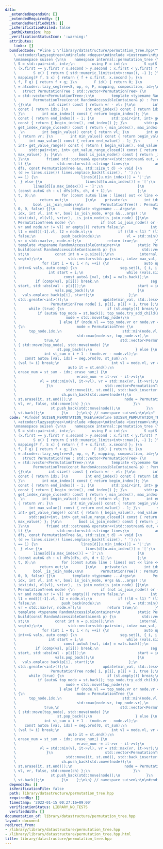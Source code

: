 ```yaml
---
data:
  _extendedDependsOn: []
  _extendedRequiredBy: []
  _extendedVerifiedWith: []
  _isVerificationFailed: false
  _pathExtension: hpp
  _verificationStatusIcon: ':warning:'
  attributes:
    links: []
  bundledCode: "#line 1 \"library/datastructure/permutation_tree.hpp\"\n\n\n\n#include\
    \ <atcoder/lazysegtree>\n#include <deque>\n#include <iostream>\n#include <limits>\n\
    \nnamespace suisen {\n\n    namespace internal::permutation_tree {\n        using\
    \ S = std::pair<int, int>;\n        using F = int;\n        S op(S x, S y) { return\
    \ (x.first == y.first ? x.second > y.second : x.first < y.first) ? x : y; }\n\
    \        S e() { return { std::numeric_limits<int>::max(), -1 }; }\n        S\
    \ mapping(F f, S x) { return { f + x.first, x.second }; }\n        F composition(F\
    \ f, F g) { return f + g; }\n        F id() { return 0; }\n        using RangeAddRangeMin\
    \ = atcoder::lazy_segtree<S, op, e, F, mapping, composition, id>;\n    }\n\n \
    \   struct PermutationTree : std::vector<PermutationTree> {\n        using base_type\
    \ = std::vector<PermutationTree>;\n\n        template <typename RandomAccessibleContainer>\n\
    \        PermutationTree(const RandomAccessibleContainer& p) : PermutationTree(build(p))\
    \ {}\n\n        int size() const { return vr - vl; }\n\n        int begin_index()\
    \ const { return idx; }\n        int end_index() const { return idx + size();\
    \ }\n        int min_index() const { return begin_index(); }\n        int max_index()\
    \ const { return end_index() - 1; }\n        std::pair<int, int> get_index_range()\
    \ const { return { begin_index(), end_index() }; }\n        std::pair<int, int>\
    \ get_index_range_closed() const { return { min_index(), max_index() }; }\n  \
    \  \n        int begin_value() const { return vl; }\n        int end_value() const\
    \ { return vr; }\n        int min_value() const { return begin_value(); }\n  \
    \      int max_value() const { return end_value() - 1; }\n        std::pair<int,\
    \ int> get_value_range() const { return { begin_value(), end_value() }; }\n  \
    \      std::pair<int, int> get_value_range_closed() const { return { min_value(),\
    \ max_value() }; }\n\n        bool is_join_node() const { return _is_join_node;\
    \ }\n\n        friend std::ostream& operator<<(std::ostream& out, const PermutationTree&\
    \ t) {\n            std::vector<std::string> lines;\n            auto dfs = [&](auto\
    \ dfs, const PermutationTree &u, std::size_t d) -> void {\n                if\
    \ (d >= lines.size()) lines.emplace_back(t.size(), ' ');\n                if (u.size()\
    \ == 1) {\n                    lines[d][u.min_index()] = '|';\n              \
    \  } else {\n                    lines[d][u.min_index()] = '[';\n            \
    \        lines[d][u.max_index()] = ']';\n                }\n                for\
    \ (const auto& ch : u) dfs(dfs, ch, d + 1);\n            };\n            dfs(dfs,\
    \ t, 0);\n            for (const auto& line : lines) out << line << '\\n';\n \
    \           return out;\n        }\n\n    private:\n        int idx, vl, vr;\n\
    \        bool _is_join_node;\n\n        PermutationTree() : PermutationTree(0,\
    \ 0, 0, false) {}\n        template <typename ...Args>\n        PermutationTree(int\
    \ idx, int vl, int vr, bool is_join_node, Args &&...args) :\n            base_type(std::forward<Args>(args)...),\
    \ idx(idx), vl(vl), vr(vr), _is_join_node(is_join_node) {}\n\n        bool try_add_child(const\
    \ PermutationTree& node) {\n            if (not is_join_node() or (node.vl !=\
    \ vr and node.vr != vl) or empty()) return false;\n            int l0 = end()[-2].vl,\
    \ l1 = end()[-1].vl, l2 = node.vl;\n            if ((l0 < l1) ^ (l1 < l2)) return\
    \ false;\n            push_back(node);\n            vl = std::min(vl, node.vl),\
    \ vr = std::max(vr, node.vr);\n            return true;\n        }\n\n       \
    \ template <typename RandomAccessibleContainer>\n        static PermutationTree\
    \ build(const RandomAccessibleContainer& p) {\n            std::vector<PermutationTree>\
    \ st;\n            const int n = p.size();\n\n            internal::permutation_tree::RangeAddRangeMin\
    \ seg(n);\n\n            std::vector<std::pair<int, int>> max_val, min_val;\n\n\
    \            for (int i = 0; i < n; ++i) {\n                auto update = [&](std::vector<std::pair<int,\
    \ int>>& vals, auto comp) {\n                    seg.set(i, { i, i });\n     \
    \               int start = i;\n                    while (vals.size()) {\n  \
    \                      const auto& [val, idx] = vals.back();\n               \
    \         if (comp(val, p[i])) break;\n                        seg.apply(idx,\
    \ start, std::abs(val - p[i]));\n                        start = idx;\n      \
    \                  vals.pop_back();\n                    }\n                 \
    \   vals.emplace_back(p[i], start);\n                };\n                update(max_val,\
    \ std::greater<int>());\n                update(min_val, std::less<int>());\n\n\
    \                PermutationTree node{ i, p[i], p[i] + 1, true };\n          \
    \      while (true) {\n                    if (st.empty()) break;\n          \
    \          if (auto& top_node = st.back(); top_node.try_add_child(node)) {\n \
    \                       node = std::move(top_node);\n                        st.pop_back();\n\
    \                    } else if (node.vl == top_node.vr or node.vr == top_node.vl)\
    \ {\n                        node = PermutationTree {\n                      \
    \      top_node.idx,\n                            std::min(node.vl, top_node.vl),\n\
    \                            std::max(node.vr, top_node.vr),\n               \
    \             true,\n                            std::vector<PermutationTree>\
    \ { std::move(top_node), std::move(node) }\n                        };\n     \
    \                   st.pop_back();\n                    } else {\n           \
    \             int st_sum = i + 1 - (node.vr - node.vl);\n                    \
    \    const auto& [val, idx] = seg.prod(0, st_sum);\n                        if\
    \ (val != i) break;\n                        int vl = node.vl, vr = node.vr;\n\
    \                        auto it = st.end();\n                        for (int\
    \ erase_num = st_sum - idx; erase_num;) {\n                            --it;\n\
    \                            erase_num -= it->vr - it->vl;\n                 \
    \           vl = std::min(vl, it->vl), vr = std::max(vr, it->vr);\n          \
    \              }\n                        std::vector<PermutationTree> ch;\n \
    \                       std::move(it, st.end(), std::back_inserter(ch));\n   \
    \                     ch.push_back(std::move(node));\n                       \
    \ st.erase(it, st.end());\n                        node = PermutationTree { ch.front().idx,\
    \ vl, vr, false, std::move(ch) };\n                    }\n                }\n\
    \                st.push_back(std::move(node));\n            }\n            return\
    \ st.back();\n        }\n    };\n\n} // namespace suisen\n\n\n\n"
  code: "#ifndef SUISEN_PERMUTATION_TREE\n#define SUISEN_PERMUTATION_TREE\n\n#include\
    \ <atcoder/lazysegtree>\n#include <deque>\n#include <iostream>\n#include <limits>\n\
    \nnamespace suisen {\n\n    namespace internal::permutation_tree {\n        using\
    \ S = std::pair<int, int>;\n        using F = int;\n        S op(S x, S y) { return\
    \ (x.first == y.first ? x.second > y.second : x.first < y.first) ? x : y; }\n\
    \        S e() { return { std::numeric_limits<int>::max(), -1 }; }\n        S\
    \ mapping(F f, S x) { return { f + x.first, x.second }; }\n        F composition(F\
    \ f, F g) { return f + g; }\n        F id() { return 0; }\n        using RangeAddRangeMin\
    \ = atcoder::lazy_segtree<S, op, e, F, mapping, composition, id>;\n    }\n\n \
    \   struct PermutationTree : std::vector<PermutationTree> {\n        using base_type\
    \ = std::vector<PermutationTree>;\n\n        template <typename RandomAccessibleContainer>\n\
    \        PermutationTree(const RandomAccessibleContainer& p) : PermutationTree(build(p))\
    \ {}\n\n        int size() const { return vr - vl; }\n\n        int begin_index()\
    \ const { return idx; }\n        int end_index() const { return idx + size();\
    \ }\n        int min_index() const { return begin_index(); }\n        int max_index()\
    \ const { return end_index() - 1; }\n        std::pair<int, int> get_index_range()\
    \ const { return { begin_index(), end_index() }; }\n        std::pair<int, int>\
    \ get_index_range_closed() const { return { min_index(), max_index() }; }\n  \
    \  \n        int begin_value() const { return vl; }\n        int end_value() const\
    \ { return vr; }\n        int min_value() const { return begin_value(); }\n  \
    \      int max_value() const { return end_value() - 1; }\n        std::pair<int,\
    \ int> get_value_range() const { return { begin_value(), end_value() }; }\n  \
    \      std::pair<int, int> get_value_range_closed() const { return { min_value(),\
    \ max_value() }; }\n\n        bool is_join_node() const { return _is_join_node;\
    \ }\n\n        friend std::ostream& operator<<(std::ostream& out, const PermutationTree&\
    \ t) {\n            std::vector<std::string> lines;\n            auto dfs = [&](auto\
    \ dfs, const PermutationTree &u, std::size_t d) -> void {\n                if\
    \ (d >= lines.size()) lines.emplace_back(t.size(), ' ');\n                if (u.size()\
    \ == 1) {\n                    lines[d][u.min_index()] = '|';\n              \
    \  } else {\n                    lines[d][u.min_index()] = '[';\n            \
    \        lines[d][u.max_index()] = ']';\n                }\n                for\
    \ (const auto& ch : u) dfs(dfs, ch, d + 1);\n            };\n            dfs(dfs,\
    \ t, 0);\n            for (const auto& line : lines) out << line << '\\n';\n \
    \           return out;\n        }\n\n    private:\n        int idx, vl, vr;\n\
    \        bool _is_join_node;\n\n        PermutationTree() : PermutationTree(0,\
    \ 0, 0, false) {}\n        template <typename ...Args>\n        PermutationTree(int\
    \ idx, int vl, int vr, bool is_join_node, Args &&...args) :\n            base_type(std::forward<Args>(args)...),\
    \ idx(idx), vl(vl), vr(vr), _is_join_node(is_join_node) {}\n\n        bool try_add_child(const\
    \ PermutationTree& node) {\n            if (not is_join_node() or (node.vl !=\
    \ vr and node.vr != vl) or empty()) return false;\n            int l0 = end()[-2].vl,\
    \ l1 = end()[-1].vl, l2 = node.vl;\n            if ((l0 < l1) ^ (l1 < l2)) return\
    \ false;\n            push_back(node);\n            vl = std::min(vl, node.vl),\
    \ vr = std::max(vr, node.vr);\n            return true;\n        }\n\n       \
    \ template <typename RandomAccessibleContainer>\n        static PermutationTree\
    \ build(const RandomAccessibleContainer& p) {\n            std::vector<PermutationTree>\
    \ st;\n            const int n = p.size();\n\n            internal::permutation_tree::RangeAddRangeMin\
    \ seg(n);\n\n            std::vector<std::pair<int, int>> max_val, min_val;\n\n\
    \            for (int i = 0; i < n; ++i) {\n                auto update = [&](std::vector<std::pair<int,\
    \ int>>& vals, auto comp) {\n                    seg.set(i, { i, i });\n     \
    \               int start = i;\n                    while (vals.size()) {\n  \
    \                      const auto& [val, idx] = vals.back();\n               \
    \         if (comp(val, p[i])) break;\n                        seg.apply(idx,\
    \ start, std::abs(val - p[i]));\n                        start = idx;\n      \
    \                  vals.pop_back();\n                    }\n                 \
    \   vals.emplace_back(p[i], start);\n                };\n                update(max_val,\
    \ std::greater<int>());\n                update(min_val, std::less<int>());\n\n\
    \                PermutationTree node{ i, p[i], p[i] + 1, true };\n          \
    \      while (true) {\n                    if (st.empty()) break;\n          \
    \          if (auto& top_node = st.back(); top_node.try_add_child(node)) {\n \
    \                       node = std::move(top_node);\n                        st.pop_back();\n\
    \                    } else if (node.vl == top_node.vr or node.vr == top_node.vl)\
    \ {\n                        node = PermutationTree {\n                      \
    \      top_node.idx,\n                            std::min(node.vl, top_node.vl),\n\
    \                            std::max(node.vr, top_node.vr),\n               \
    \             true,\n                            std::vector<PermutationTree>\
    \ { std::move(top_node), std::move(node) }\n                        };\n     \
    \                   st.pop_back();\n                    } else {\n           \
    \             int st_sum = i + 1 - (node.vr - node.vl);\n                    \
    \    const auto& [val, idx] = seg.prod(0, st_sum);\n                        if\
    \ (val != i) break;\n                        int vl = node.vl, vr = node.vr;\n\
    \                        auto it = st.end();\n                        for (int\
    \ erase_num = st_sum - idx; erase_num;) {\n                            --it;\n\
    \                            erase_num -= it->vr - it->vl;\n                 \
    \           vl = std::min(vl, it->vl), vr = std::max(vr, it->vr);\n          \
    \              }\n                        std::vector<PermutationTree> ch;\n \
    \                       std::move(it, st.end(), std::back_inserter(ch));\n   \
    \                     ch.push_back(std::move(node));\n                       \
    \ st.erase(it, st.end());\n                        node = PermutationTree { ch.front().idx,\
    \ vl, vr, false, std::move(ch) };\n                    }\n                }\n\
    \                st.push_back(std::move(node));\n            }\n            return\
    \ st.back();\n        }\n    };\n\n} // namespace suisen\n\n\n#endif // SUISEN_PERMUTATION_TREE\n"
  dependsOn: []
  isVerificationFile: false
  path: library/datastructure/permutation_tree.hpp
  requiredBy: []
  timestamp: '2022-01-15 00:27:16+09:00'
  verificationStatus: LIBRARY_NO_TESTS
  verifiedWith: []
documentation_of: library/datastructure/permutation_tree.hpp
layout: document
redirect_from:
- /library/library/datastructure/permutation_tree.hpp
- /library/library/datastructure/permutation_tree.hpp.html
title: library/datastructure/permutation_tree.hpp
---
```

